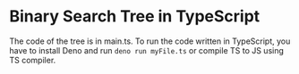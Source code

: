 # Binary Search Tree in TypeScript

The code of the tree is in main.ts. To run the code written in TypeScript, you have to install Deno and run ```deno run myFile.ts``` or compile TS to JS using TS compiler.